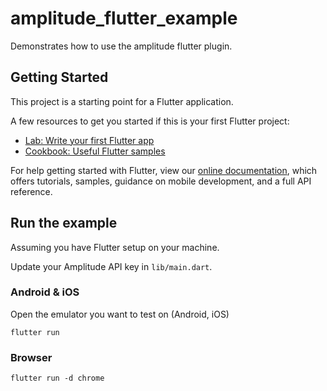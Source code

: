 # amplitude_flutter_example

Demonstrates how to use the amplitude flutter plugin.

## Getting Started

This project is a starting point for a Flutter application.

A few resources to get you started if this is your first Flutter project:

- [Lab: Write your first Flutter app](https://flutter.io/docs/get-started/codelab)
- [Cookbook: Useful Flutter samples](https://flutter.io/docs/cookbook)

For help getting started with Flutter, view our 
[online documentation](https://flutter.io/docs), which offers tutorials, 
samples, guidance on mobile development, and a full API reference.


## Run the example
Assuming you have Flutter setup on your machine. 

Update your Amplitude API key in `lib/main.dart`.

### Android & iOS
Open the emulator you want to test on (Android, iOS)
```shell
flutter run
```

### Browser
```shell
flutter run -d chrome
```
